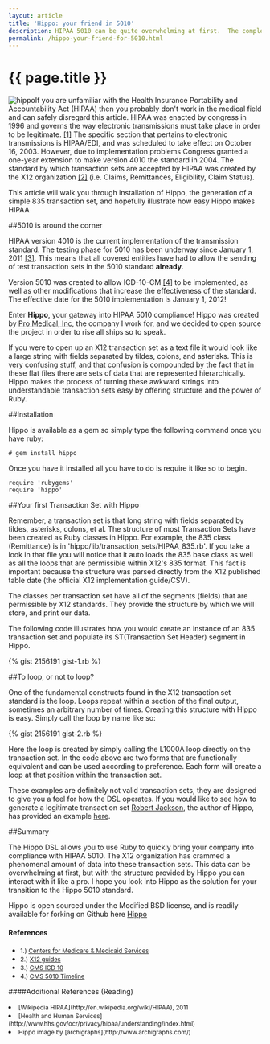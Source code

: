 ```yaml
---
layout: article
title: 'Hippo: your friend in 5010'
description: HIPAA 5010 can be quite overwhelming at first.  The complexity the X12 people have fit into a simple flat file consisting a string separated by tildes is very impressive.  However, now you have hippo. A DSL to create and read transactions sets  in pure ruby!
permalink: /hippo-your-friend-for-5010.html
---
```


# {{ page.title }}

<img src="http://www.jonathan-jackson.net/assets/hippo.png" alt="hippo" class="span3" style="float:left;"/>If you are unfamiliar with the Health Insurance Portability and Accountability Act (HIPAA) then you probably don't work in the medical field and can safely disregard this article.  HIPAA was enacted by congress in 1996 and governs the way electronic transmissions must take place in order to be legitimate. <a href="footnote_1">[1]</a> The specific section that pertains to electronic transmissions is HIPAA/EDI, and was scheduled to take effect on October 16, 2003.  However, due to implementation problems Congress granted a one-year extension to make version 4010 the standard in 2004.  The standard by which transaction sets are accepted by HIPAA was created by the X12 organization  <a href="footnote_2">[2]</a> (i.e. Claims, Remittances, Eligibility, Claim Status).

This article will walk you through installation of Hippo, the generation of a simple 835 transaction set, and hopefully illustrate how easy Hippo makes HIPAA

##5010 is around the corner

HIPAA version 4010 is the current implementation of the transmission standard. The testing phase for 5010 has been underway since January 1, 2011 <a href="footnote_3">[3]</a>. This means that all covered entities have had to allow the sending of test transaction sets in the 5010 standard **already**.

Version 5010 was created to allow ICD-10-CM <a href="footnote_4">[4]</a> to be implemented, as well as other modifications that increase the effectiveness of the standard. The effective date for the 5010 implementation is January 1, 2012!

Enter **Hippo**, your gateway into HIPAA 5010 compliance!  Hippo was created by <a href="https://github.com/promedical" alt="promedicalinc github page">Pro Medical, Inc</a>, the company I work for, and we decided to open source the project in order to rise all ships so to speak.

If you were to open up an X12 transaction set as a text file it would look like a large string with fields separated by tildes, colons, and asterisks. This is very confusing stuff, and that confusion is compounded by the fact that in these flat files there are sets of data that are represented hierarchically.  Hippo makes the process of turning these awkward strings into understandable transaction sets easy by offering structure and the power of Ruby.

##Installation

Hippo is available as a gem so simply type the following command once you have ruby:

    # gem install hippo

Once you have it installed all you have to do is require it like so to begin.

    require 'rubygems'
    require 'hippo'

##Your first Transaction Set with Hippo

Remember, a transaction set is that long string with fields separated by tildes, asterisks, colons, et al.  The structure of most Transaction Sets have been created as Ruby classes in Hippo. For example, the 835 class (Remittance) is in 'hippo/lib/transaction_sets/HIPAA_835.rb'.  If you take a look in that file you will notice that it auto loads the 835 base class as well as all the loops that are permissible within X12's 835 format. This fact is important because the structure was parsed directly from the X12 published table date (the official X12 implementation guide/CSV).

The classes per transaction set have all of the segments (fields) that are permissible by X12 standards. They provide the structure by which we will store, and print our data.

The following code illustrates how you would create an instance of an 835 transaction set and populate its ST(Transaction Set Header) segment in Hippo.

{% gist 2156191 gist-1.rb %}

##To loop, or not to loop?


One of the fundamental constructs found in the X12 transaction set standard is the loop. Loops repeat within a section of the final output, sometimes an arbitrary number of times. Creating this structure with Hippo is easy. Simply call the loop by name like so:

{% gist 2156191 gist-2.rb %}

Here the loop is created by simply calling the L1000A loop directly on the transaction set. In the code above are two forms that are functionally equivalent and can be used according to preference. Each form will create a loop at that position within the transaction set.

These examples are definitely not valid transaction sets, they are designed to give you a feel for how the DSL operates.  If you would like to see how to generate a legitimate transaction set <a href="https://github.com/rjackson" alt="robert jackson's github page">Robert Jackson</a>, the author of Hippo, has provided an example <a href="https://github.com/promedical/hippo/blob/master/test/test_hipaa_835.rb">here</a>.

##Summary

The Hippo DSL allows you to use Ruby to quickly bring your company into compliance with HIPAA 5010.  The X12 organization has crammed a phenomenal amount of data into these transaction sets.  This data can be overwhelming at first, but with the structure provided by Hippo you can interact with it like a pro.  I hope you look into Hippo as the solution for your transition to the Hippo 5010 standard.

Hippo is open sourced under the Modified BSD license, and is readily available for forking on Github here <a href="https://github.com/promedical/hippo" alt="hippo github page">Hippo</a>


#### References
<ul>
<li><span  style="font-size:12px;">1.) <a id="footnote_1" href="http://www.cms.gov/HIPAAGenInfo/02_TheHIPAALawandRelated%20Information.asp#TopOfPage" alt="Centers for Medicare & Medicaid Services">Centers for Medicare & Medicaid Services</a></span></li>
<li><span  style="font-size:12px;">2.) <a id="footnote_2" href="http://www.x12.org/consolidatedguides/" alt="X12 organization">X12 guides</a></span></li>
<li><span  style="font-size:12px;">3.) <a id="footnote_3" href="https://www.cms.gov/icd10/" alt="ICD 10 information">CMS ICD 10</a></span></li>
<li><span  style="font-size:12px;">4.) <a id="footnote_4" href="https://www.cms.gov/ElectronicBillingEDITrans/18_5010D0.asp" alt="5010 Timeline">CMS 5010 Timeline</a></span></li>
</ul>

####Additional References (Reading)
<ui>
<li><span style="font-size:12px;">[Wikipedia HIPAA](http://en.wikipedia.org/wiki/HIPAA), 2011</span></li>
<li><span style="font-size:12px;">[Health and Human Services](http://www.hhs.gov/ocr/privacy/hipaa/understanding/index.html)</span></li>
<li><span style="font-size:12px;">Hippo image by [archigraphs](http://www.archigraphs.com/)</span></li>
</ul>